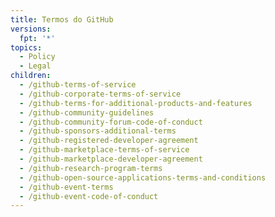 ```yaml
---
title: Termos do GitHub
versions:
  fpt: '*'
topics:
  - Policy
  - Legal
children:
  - /github-terms-of-service
  - /github-corporate-terms-of-service
  - /github-terms-for-additional-products-and-features
  - /github-community-guidelines
  - /github-community-forum-code-of-conduct
  - /github-sponsors-additional-terms
  - /github-registered-developer-agreement
  - /github-marketplace-terms-of-service
  - /github-marketplace-developer-agreement
  - /github-research-program-terms
  - /github-open-source-applications-terms-and-conditions
  - /github-event-terms
  - /github-event-code-of-conduct
---
```


